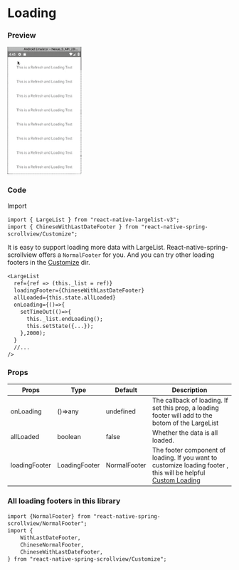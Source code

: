# Loading

### Preview
![Preview](../../res/LoadingStickyContent.gif)

### Code

Import

```$js
import { LargeList } from "react-native-largelist-v3";
import { ChineseWithLastDateFooter } from "react-native-spring-scrollview/Customize";
```

It is easy to support loading more data with LargeList. React-native-spring-scrollview offers a `NormalFooter` for you. And you can try other loading footers in the [Customize](https://github.com/bolan9999/react-native-spring-scrollview/tree/master/src/Customize) dir.

```$js
<LargeList
  ref={ref => (this._list = ref)}
  loadingFooter={ChineseWithLastDateFooter}
  allLoaded={this.state.allLoaded}
  onLoading={()=>{
    setTimeOut(()=>{
      this._list.endLoading();
      this.setState({...});
    },2000);
  }
  //...
/>
```


### Props

Props  |  Type  |  Default  |  Description  
---- | ------ | --------- | --------
onLoading | ()=>any | undefined | The callback of loading. If set this prop, a loading footer will add to the botom of the LargeList
allLoaded | boolean | false | Whether the data is all loaded.
loadingFooter | LoadingFooter | NormalFooter | The footer component of loading. If you want to customize loading footer , this will be helpful [Custom Loading](/en/V3/CustomLoading)

### All loading footers in this library

```
import {NormalFooter} from "react-native-spring-scrollview/NormalFooter";
import {
    WithLastDateFooter,
    ChineseNormalFooter,
    ChineseWithLastDateFooter,
} from "react-native-spring-scrollview/Customize";
```

